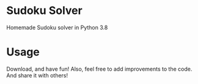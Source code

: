 # Sudoku Solver
Homemade Sudoku solver in Python 3.8

# Usage
Download, and have fun! Also, feel free to add improvements to the code. And share it with others!
